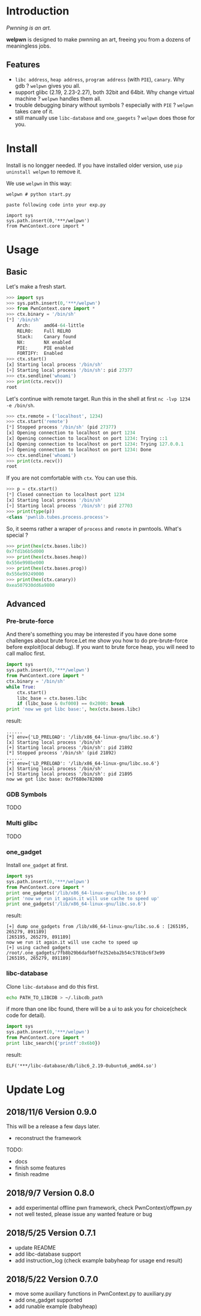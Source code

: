 # Introduction

_Pwnning is an art._

**welpwn** is designed to make pwnning an art, freeing you from a dozens of meaningless jobs.

## Features

- `libc address`, `heap address`, `program address` (with `PIE`), `canary`. Why gdb ? `welpwn` gives you all.
- support glibc (2.19, 2.23-2.27), both 32bit and 64bit. Why change virtual machine ? `welpwn` handles them all.
- trouble debugging binary without symbols ? especially with `PIE` ? `welpwn` takes care of it.
- still manually use `libc-database` and `one_gaegets` ? `welpwn` does those for you.

# Install

Install is no longger needed. If you have installed older version, use `pip uninstall welpwn` to remove it.

We use `welpwn` in this way:

```
welpwn # python start.py

paste following code into your exp.py

import sys
sys.path.insert(0,'***/welpwn')
from PwnContext.core import *

```

# Usage

## Basic

Let's make a fresh start.

```python
>>> import sys
>>> sys.path.insert(0,'***/welpwn')
>>> from PwnContext.core import *
>>> ctx.binary = '/bin/sh'
[*] '/bin/sh'
    Arch:     amd64-64-little
    RELRO:    Full RELRO
    Stack:    Canary found
    NX:       NX enabled
    PIE:      PIE enabled
    FORTIFY:  Enabled
>>> ctx.start()
[x] Starting local process '/bin/sh'
[+] Starting local process '/bin/sh': pid 27377
>>> ctx.sendline('whoami')
>>> print(ctx.recv())
root
```

Let's continue with remote target. Run this in the shell at first `nc -lvp 1234 -e /bin/sh`.

```python
>>> ctx.remote = ('localhost', 1234)
>>> ctx.start('remote')
[*] Stopped process '/bin/sh' (pid 27377)
[x] Opening connection to localhost on port 1234
[x] Opening connection to localhost on port 1234: Trying ::1
[x] Opening connection to localhost on port 1234: Trying 127.0.0.1
[+] Opening connection to localhost on port 1234: Done
>>> ctx.sendline('whoami')
>>> print(ctx.recv())
root
```

If you are not comfortable with `ctx`. You can use this.

```python
>>> p = ctx.start()
[*] Closed connection to localhost port 1234
[x] Starting local process '/bin/sh'
[+] Starting local process '/bin/sh': pid 27703
>>> print(type(p))
<class 'pwnlib.tubes.process.process'>
```

So, it seems rather a wraper of `process` and `remote` in pwntools. What's special ?

```python
>>> print(hex(ctx.bases.libc))
0x7fd1b6b5d000
>>> print(hex(ctx.bases.heap))
0x556e998be000
>>> print(hex(ctx.bases.prog))
0x556e99249000
>>> print(hex(ctx.canary))
0xea507930dd6a9800
```

## Advanced

### Pre-brute-force

And there's something you may be interested if you have done some challenges about brute force.Let me show you how to do pre-brute-force before exploit(local debug). If you want to brute force heap, you will need to call malloc first.

```python
import sys
sys.path.insert(0,'***/welpwn')
from PwnContext.core import *
ctx.binary = '/bin/sh'
while True:
    ctx.start()
    libc_base = ctx.bases.libc
    if (libc_base & 0xf000) == 0x2000: break
print 'now we got libc base:', hex(ctx.bases.libc)
```
result:
```
......
[*] env={'LD_PRELOAD': '/lib/x86_64-linux-gnu/libc.so.6'}
[x] Starting local process '/bin/sh'
[+] Starting local process '/bin/sh': pid 21892
[*] Stopped process '/bin/sh' (pid 21892)
......
[*] env={'LD_PRELOAD': '/lib/x86_64-linux-gnu/libc.so.6'}
[x] Starting local process '/bin/sh'
[+] Starting local process '/bin/sh': pid 21895
now we got libc base: 0x7f680e782000
```

### GDB Symbols

TODO

### Multi glibc

TODO

### one_gadget

Install `one_gadget` at first.

```python
import sys
sys.path.insert(0,'***/welpwn')
from PwnContext.core import *
print one_gadgets('/lib/x86_64-linux-gnu/libc.so.6')
print 'now we run it again.it will use cache to speed up'
print one_gadgets('/lib/x86_64-linux-gnu/libc.so.6')
```
result:
```
[+] dump one_gadgets from /lib/x86_64-linux-gnu/libc.so.6 : [265195, 265279, 891189]
[265195, 265279, 891189]
now we run it again.it will use cache to speed up
[+] using cached gadgets /root/.one_gadgets/7fb8b29b6dafb0ffe252eba2b54c5781bc6f3e99
[265195, 265279, 891189]
```
### libc-database

Clone `libc-database` and do this first.

```sh
echo PATH_TO_LIBCDB > ~/.libcdb_path
```

if more than one libc found, there will be a ui to ask you for choice(check code for detail).

```python
import sys
sys.path.insert(0,'***/welpwn')
from PwnContext.core import *
print libc_search({'printf':0x6b0})
```
result:
```
ELF('***/libc-database/db/libc6_2.19-0ubuntu6_amd64.so')
```

# Update Log 

## 2018/11/6 Version 0.9.0

This will be a release a few days later.

- reconstruct the framework
  
TODO:
- docs
- finish some features
- finish readme

## 2018/9/7 Version 0.8.0

- add experimental offline pwn framework, check PwnContext/offpwn.py
- not well tested, please issue any wanted feature or bug

## 2018/5/25 Version 0.7.1

- update README
- add libc-database support
- add instruction_log (check example babyheap for usage end result)

## 2018/5/22 Version 0.7.0

- move some auxiliary functions in PwnContext.py to auxiliary.py
- add one_gadget supported
- add runable example (babyheap)
